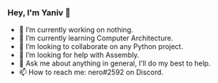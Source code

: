 ### Hey, I'm Yaniv 👋



- 🔭 I’m currently working on nothing.
- 🌱 I’m currently learning Computer Architecture.
- 👯 I’m looking to collaborate on any Python project.
- 🤔 I’m looking for help with Assembly.
- 💬 Ask me about anything in general, I'll do my best to help.
- 📫 How to reach me: nero#2592 on Discord.

